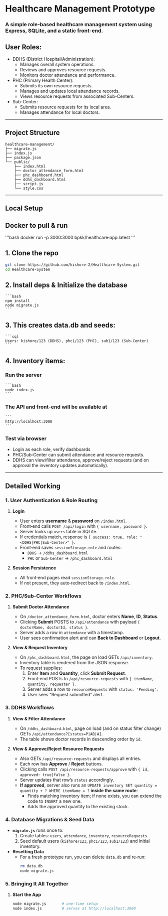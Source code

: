 # Healthcare Management Prototype

### A simple role‑based healthcare management system using Express, SQLite, and a static front‑end.  

## User Roles:
- DDHS (District Hospital/Administration):
  - Manages overall system operations.
  - Reviews and approves resource requests.
  - Monitors doctor attendance and performance.
- PHC (Primary Health Center):
  - Submits its own resource requests.
  - Manages and updates local attendance records.
  - Views resource requests from associated Sub-Centers.
- Sub-Center:
  - Submits resource requests for its local area.
  - Manages attendance for local doctors.

---

## Project Structure

```
healthcare-management/
├── migrate.js
├── index.js
├── package.json
└── public/
    ├── index.html
    ├── doctor_attendance_form.html
    ├── phc_dashboard.html
    ├── ddhs_dashboard.html
    ├── script.js
    └── style.css
```

---

## Local Setup

## Docker to pull & run

  '''bash
  docker run -p 3000:3000 bpkk/healthcare‑app:latest
  '''

## 1. Clone the repo

   ```bash
   git clone https://github.com/kishore-2/Healthcare-System.git
   cd Healthcare-System
   ```

## 2. Install deps & Initialize the database

    ```bash
    npm install
    node migrate.js
    ```

## 3. This creates data.db and seeds:

    ```sql
    Users: kishore/123 (DDHS), phc1/123 (PHC), sub1/123 (Sub‑Center)
    ```

## 4. Inventory items:

### Run the server

    ```bash
    node index.js
    ```

### The API and front‑end will be available at
    ```
    http://localhost:3000
    ```

### Test via browser

- Login as each role, verify dashboards
- PHC/Sub‑Center can submit attendance and resource requests.
- DDHS can view/filter attendance, approve/reject requests (and on approval the inventory updates automatically).

---

## Detailed Working

### 1. User Authentication & Role Routing
1. **Login**  
   - User enters **username** & **password** on `/index.html`.  
   - Front‑end calls `POST /api/login` with `{ username, password }`.  
   - Server looks up `users` table in SQLite.  
   - If credentials match, response is `{ success: true, role: "<DDHS|PHC|Sub-Center>" }`.  
   - Front‑end saves `sessionStorage.role` and routes:
     - `DDHS` → `/ddhs_dashboard.html`
     - `PHC` or `Sub-Center` → `/phc_dashboard.html`

2. **Session Persistence**  
   - All front‑end pages read `sessionStorage.role`.  
   - If not present, they auto‑redirect back to `/index.html`.

### 2. PHC/Sub‑Center Workflows
1. **Submit Doctor Attendance**  
   - On `/doctor_attendance_form.html`, doctor enters **Name**, **ID**, **Status**.  
   - Clicking **Submit** POSTS to `/api/attendance` with payload `{ doctorName, doctorId, status }`.  
   - Server adds a row in `attendance` with a timestamp.  
   - User sees confirmation alert and can **Back to Dashboard** or **Logout**.

2. **View & Request Inventory**  
   - On `/phc_dashboard.html`, the page on load GETs `/api/inventory`.  
   - Inventory table is rendered from the JSON response.  
   - To request supplies:
     1. Enter **Item** and **Quantity**, click **Submit Request**.
     2. Front‑end POSTs to `/api/resource-requests` with `{ itemName, quantity, requester }`.
     3. Server adds a row to `resourceRequests` with `status: 'Pending'`.
     4. User sees “Request submitted” alert.

### 3. DDHS Workflows
1. **View & Filter Attendance**  
   - On `/ddhs_dashboard.html`, page on load (and on status filter change) GETs `/api/attendance?[status=P|AB|A]`.  
   - The table shows doctor records in descending order by `id`.

2. **View & Approve/Reject Resource Requests**  
   - Also GETs `/api/resource-requests` and displays all entries.  
   - Each row has **Approve** / **Reject** buttons.  
   - Clicking calls `POST /api/resource-requests/approve` with `{ id, approved: true|false }`.  
   - Server updates that row’s `status` accordingly.  
   - **If approved**, server also runs an `UPDATE inventory SET quantity = quantity + ? WHERE itemName = ?` **inside the same route**:
     - Finds matching inventory item; if none exists, you can extend the code to `INSERT` a new one.
     - Adds the approved quantity to the existing stock.

### 4. Database Migrations & Seed Data
- **`migrate.js`** runs once to:
  1. Create tables: `users`, `attendance`, `inventory`, `resourceRequests`.
  2. Seed default users (`kishore/123`, `phc1/123`, `sub1/123`) and initial inventory.
- **Resetting Data**  
  - For a fresh prototype run, you can delete `data.db` and re‑run:
    ```bash
    rm data.db
    node migrate.js
    ```

### 5. Bringing It All Together
1. **Start the App**  
   ```bash
   node migrate.js       # one‑time setup
   node index.js         # serves at http://localhost:3000
